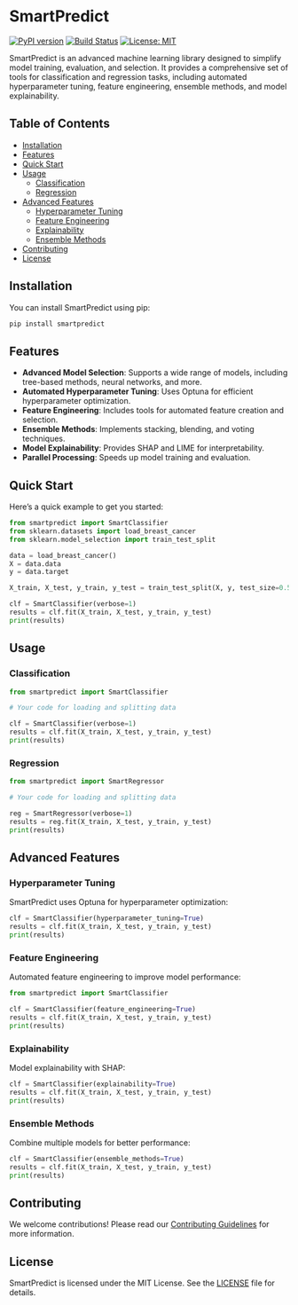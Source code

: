 <!-- # SmartPredict

[![PyPI version](https://badge.fury.io/py/smartpredict.svg)](https://badge.fury.io/py/smartpredict)
[![Build Status](https://github.com/SubaashNair/SmartPredict/actions/workflows/pypi-publish.yml/badge.svg)](https://github.com/SubaashNair/SmartPredict/actions/workflows/pypi-publish.yml)
[![Publish Python Package to PyPI and TestPyPI](https://github.com/SubaashNair/SmartPredict/actions/workflows/pypi-publish.yml/badge.svg)](https://github.com/SubaashNair/SmartPredict/actions/workflows/pypi-publish.yml)
[![License: MIT](https://img.shields.io/badge/License-MIT-yellow.svg)](https://opensource.org/licenses/MIT)

SmartPredict is an advanced machine learning library designed to simplify model training, evaluation, and selection. It provides a comprehensive set of tools for classification and regression tasks, including automated hyperparameter tuning, feature engineering, ensemble methods, and model explainability.

## Table of Contents

- [Installation](#installation)
- [Features](#features)
- [Quick Start](#quick-start)
- [Usage](#usage)
  - [Classification](#classification)
  - [Regression](#regression)
- [Advanced Features](#advanced-features)
  - [Hyperparameter Tuning](#hyperparameter-tuning)
  - [Feature Engineering](#feature-engineering)
  - [Explainability](#explainability)
  - [Ensemble Methods](#ensemble-methods)
- [Contributing](#contributing)
- [License](#license)

## Installation

You can install SmartPredict using pip:

```bash
pip install smartpredict
```

## Features

- **Advanced Model Selection**: Supports a wide range of models, including tree-based methods, neural networks, and more.
- **Automated Hyperparameter Tuning**: Uses Optuna for efficient hyperparameter optimization.
- **Feature Engineering**: Includes tools for automated feature creation and selection.
- **Ensemble Methods**: Implements stacking, blending, and voting techniques.
- **Model Explainability**: Provides SHAP and LIME for interpretability.
- **Parallel Processing**: Speeds up model training and evaluation.

## Quick Start

Here’s a quick example to get you started:

```python
from smartpredict import SmartClassifier
from sklearn.datasets import load_breast_cancer
from sklearn.model_selection import train_test_split

data = load_breast_cancer()
X = data.data
y = data.target

X_train, X_test, y_train, y_test = train_test_split(X, y, test_size=0.5, random_state=123)

clf = SmartClassifier(verbose=1)
results = clf.fit(X_train, X_test, y_train, y_test)
print(results)
```

## Usage

### Classification

```python
from smartpredict import SmartClassifier

# Your code for loading and splitting data

clf = SmartClassifier(verbose=1)
results = clf.fit(X_train, X_test, y_train, y_test)
print(results)
```

### Regression

```python
from smartpredict import SmartRegressor

# Your code for loading and splitting data

reg = SmartRegressor(verbose=1)
results = reg.fit(X_train, X_test, y_train, y_test)
print(results)
```

## Advanced Features

### Hyperparameter Tuning

SmartPredict uses Optuna for hyperparameter optimization:

```python
clf = SmartClassifier(hyperparameter_tuning=True)
results = clf.fit(X_train, X_test, y_train, y_test)
print(results)
```

### Feature Engineering

Automated feature engineering to improve model performance:

```python
from smartpredict import SmartClassifier

clf = SmartClassifier(feature_engineering=True)
results = clf.fit(X_train, X_test, y_train, y_test)
print(results)
```

### Explainability

Model explainability with SHAP:

```python
clf = SmartClassifier(explainability=True)
results = clf.fit(X_train, X_test, y_train, y_test)
print(results)
```

### Ensemble Methods

Combine multiple models for better performance:

```python
clf = SmartClassifier(ensemble_methods=True)
results = clf.fit(X_train, X_test, y_train, y_test)
print(results)
```

## Contributing

We welcome contributions! Please read our [Contributing Guidelines](CONTRIBUTING.md) for more information.

## License

SmartPredict is licensed under the MIT License. See the [LICENSE](LICENSE) file for details. -->

# SmartPredict

[![PyPI version](https://badge.fury.io/py/smartpredict.svg)](https://pypi.org/project/smartpredict/)
[![Build Status](https://github.com/SubaashNair/SmartPredict/actions/workflows/pypi-publish.yml/badge.svg)](https://github.com/SubaashNair/SmartPredict/actions/workflows/pypi-publish.yml)
[![License: MIT](https://img.shields.io/badge/License-MIT-yellow.svg)](https://opensource.org/licenses/MIT)

SmartPredict is an advanced machine learning library designed to simplify model training, evaluation, and selection. It provides a comprehensive set of tools for classification and regression tasks, including automated hyperparameter tuning, feature engineering, ensemble methods, and model explainability.

## Table of Contents

- [Installation](#installation)
- [Features](#features)
- [Quick Start](#quick-start)
- [Usage](#usage)
  - [Classification](#classification)
  - [Regression](#regression)
- [Advanced Features](#advanced-features)
  - [Hyperparameter Tuning](#hyperparameter-tuning)
  - [Feature Engineering](#feature-engineering)
  - [Explainability](#explainability)
  - [Ensemble Methods](#ensemble-methods)
- [Contributing](#contributing)
- [License](#license)

## Installation

You can install SmartPredict using pip:

```bash
pip install smartpredict
```

## Features

- **Advanced Model Selection**: Supports a wide range of models, including tree-based methods, neural networks, and more.
- **Automated Hyperparameter Tuning**: Uses Optuna for efficient hyperparameter optimization.
- **Feature Engineering**: Includes tools for automated feature creation and selection.
- **Ensemble Methods**: Implements stacking, blending, and voting techniques.
- **Model Explainability**: Provides SHAP and LIME for interpretability.
- **Parallel Processing**: Speeds up model training and evaluation.

## Quick Start

Here’s a quick example to get you started:

```python
from smartpredict import SmartClassifier
from sklearn.datasets import load_breast_cancer
from sklearn.model_selection import train_test_split

data = load_breast_cancer()
X = data.data
y = data.target

X_train, X_test, y_train, y_test = train_test_split(X, y, test_size=0.5, random_state=123)

clf = SmartClassifier(verbose=1)
results = clf.fit(X_train, X_test, y_train, y_test)
print(results)
```

## Usage

### Classification

```python
from smartpredict import SmartClassifier

# Your code for loading and splitting data

clf = SmartClassifier(verbose=1)
results = clf.fit(X_train, X_test, y_train, y_test)
print(results)
```

### Regression

```python
from smartpredict import SmartRegressor

# Your code for loading and splitting data

reg = SmartRegressor(verbose=1)
results = reg.fit(X_train, X_test, y_train, y_test)
print(results)
```

## Advanced Features

### Hyperparameter Tuning

SmartPredict uses Optuna for hyperparameter optimization:

```python
clf = SmartClassifier(hyperparameter_tuning=True)
results = clf.fit(X_train, X_test, y_train, y_test)
print(results)
```

### Feature Engineering

Automated feature engineering to improve model performance:

```python
from smartpredict import SmartClassifier

clf = SmartClassifier(feature_engineering=True)
results = clf.fit(X_train, X_test, y_train, y_test)
print(results)
```

### Explainability

Model explainability with SHAP:

```python
clf = SmartClassifier(explainability=True)
results = clf.fit(X_train, X_test, y_train, y_test)
print(results)
```

### Ensemble Methods

Combine multiple models for better performance:

```python
clf = SmartClassifier(ensemble_methods=True)
results = clf.fit(X_train, X_test, y_train, y_test)
print(results)
```

## Contributing

We welcome contributions! Please read our [Contributing Guidelines](CONTRIBUTING.md) for more information.

## License

SmartPredict is licensed under the MIT License. See the [LICENSE](LICENSE) file for details.
